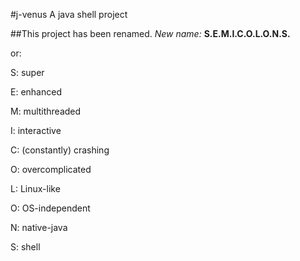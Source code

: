 #j-venus
A java shell project

##This project has been renamed.
*New name:*
**S.E.M.I.C.O.L.O.N.S.**

or:

S: super

E: enhanced

M: multithreaded

I: interactive

C: (constantly) crashing

O: overcomplicated

L: Linux-like

O: OS-independent

N: native-java

S: shell
